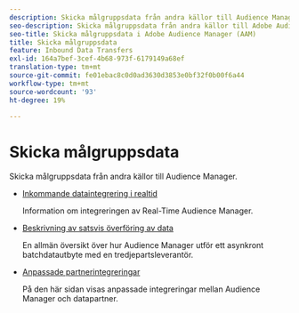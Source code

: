 ```yaml
---
description: Skicka målgruppsdata från andra källor till Audience Manager.
seo-description: Skicka målgruppsdata från andra källor till Adobe Audience Manager (AAM).
seo-title: Skicka målgruppsdata i Adobe Audience Manager (AAM)
title: Skicka målgruppsdata
feature: Inbound Data Transfers
exl-id: 164a7bef-3cef-4b68-973f-6179149a68ef
translation-type: tm+mt
source-git-commit: fe01ebac8c0d0ad3630d3853e0bf32f0b00f6a44
workflow-type: tm+mt
source-wordcount: '93'
ht-degree: 19%

---
```


# Skicka målgruppsdata

Skicka målgruppsdata från andra källor till Audience Manager.

* [Inkommande dataintegrering i realtid](/help/using/integration/sending-audience-data/real-time-data-integration/real-time-tech-specs.md)

   Information om integreringen av Real-Time Audience Manager.

* [Beskrivning av satsvis överföring av data](/help/using/integration/sending-audience-data/batch-data-transfer-explained/batch-data-transfer-explained.md)

   En allmän översikt över hur Audience Manager utför ett asynkront batchdatautbyte med en tredjepartsleverantör.

* [Anpassade partnerintegreringar](/help/using/integration/sending-audience-data/custom-partner-integrations.md)

   På den här sidan visas anpassade integreringar mellan Audience Manager och datapartner.
